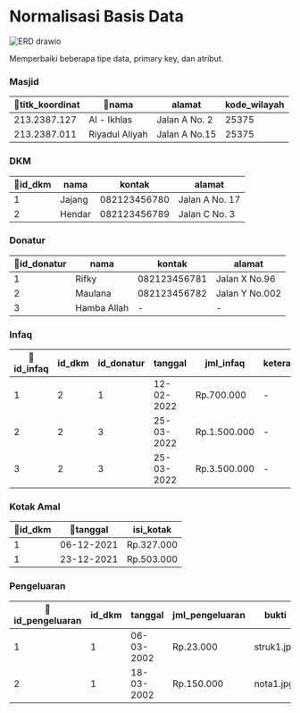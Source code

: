 # Normalisasi Basis Data

![ERD drawio](https://user-images.githubusercontent.com/81552476/162356574-52159dd3-8f50-4c7e-bb43-4c4a0c7ebc04.png)

Memperbaiki beberapa tipe data, primary key, dan atribut.

### Masjid
|🔑titk_koordinat|🔑nama|alamat|kode_wilayah|
|---|---|---|---|
|213.2387.127|Al - Ikhlas|Jalan A No. 2|25375|
|213.2387.011|Riyadul Aliyah|Jalan A No.15|25375|

### DKM
|🔑id_dkm|nama|kontak|alamat|
|---|---|---|---|
|1|Jajang|082123456780|Jalan A No. 17|
|2|Hendar|082123456789|Jalan C No. 3|

### Donatur
|🔑id_donatur|nama|kontak|alamat|
|---|---|---|---|
|1|Rifky|082123456781|Jalan X No.96|
|2|Maulana|082123456782|Jalan Y No.002|
|3|Hamba Allah|-|-|

### Infaq
|🔑id_infaq|id_dkm|id_donatur|tanggal|jml_infaq|keterangan|
|---|---|---|---|---|---|
|1|2|1|12-02-2022|Rp.700.000|-|
|2|2|3|25-03-2022|Rp.1.500.000|-|
|3|2|3|25-03-2022|Rp.3.500.000|-|

### Kotak Amal
|🔑id_dkm|🔑tanggal|isi_kotak|
|---|---|---|
|1|06-12-2021|Rp.327.000|
|1|23-12-2021|Rp.503.000|

### Pengeluaran
|🔑id_pengeluaran|id_dkm|tanggal|jml_pengeluaran|bukti|keterangan|
|---|---|---|---|---|---|
|1|1|06-03-2002|Rp.23.000|struk1.jpg|pulsa listrik|
|2|1|18-03-2002|Rp.150.000|nota1.jpg|speaker|
